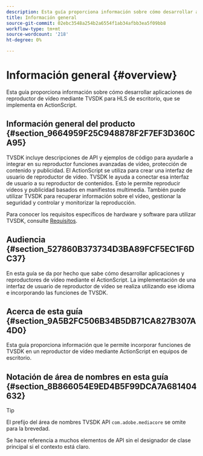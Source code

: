 ```yaml
---
description: Esta guía proporciona información sobre cómo desarrollar aplicaciones de reproductor de vídeo mediante TVSDK para HLS de escritorio, que se implementa en ActionScript.
title: Información general
source-git-commit: 02ebc3548a254b2a6554f1ab34afbb3ea5f09bb8
workflow-type: tm+mt
source-wordcount: '218'
ht-degree: 0%

---
```


# Información general {#overview}

Esta guía proporciona información sobre cómo desarrollar aplicaciones de reproductor de vídeo mediante TVSDK para HLS de escritorio, que se implementa en ActionScript.

## Información general del producto {#section_9664959F25C948878F2F7EF3D360CA95}

TVSDK incluye descripciones de API y ejemplos de código para ayudarle a integrar en su reproductor funciones avanzadas de vídeo, protección de contenido y publicidad. El ActionScript se utiliza para crear una interfaz de usuario de reproductor de vídeo. TVSDK le ayuda a conectar esa interfaz de usuario a su reproductor de contenidos. Esto le permite reproducir vídeos y publicidad basados en manifiestos multimedia. También puede utilizar TVSDK para recuperar información sobre el vídeo, gestionar la seguridad y controlar y monitorizar la reproducción.

Para conocer los requisitos específicos de hardware y software para utilizar TVSDK, consulte [Requisitos](../../c-psdk-dhls-1.4-introduction/overview-prod-audience-guide/requirements/r-psdk-dhls-1.4-requirements-system.md).

## Audiencia {#section_527860B373734D3BA89FCF5EC1F6DC37}

En esta guía se da por hecho que sabe cómo desarrollar aplicaciones y reproductores de vídeo mediante el ActionScript. La implementación de una interfaz de usuario de reproductor de vídeo se realiza utilizando ese idioma e incorporando las funciones de TVSDK.

## Acerca de esta guía {#section_9A5B2FC506B34B5DB71CA827B307A4D0}

Esta guía proporciona información que le permite incorporar funciones de TVSDK en un reproductor de vídeo mediante ActionScript en equipos de escritorio.

## Notación de área de nombres en esta guía {#section_8B866054E9ED4B5F99DCA7A681404632}

>[!TIP]
>
>El prefijo del área de nombres TVSDK API `com.adobe.mediacore` se omite para la brevedad.
>
>Se hace referencia a muchos elementos de API sin el designador de clase principal si el contexto está claro.
